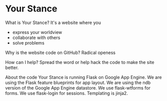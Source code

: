 Your Stance
==========

What is Your Stance?
It's a website where you 
- express your worldview
- collaborate with others
- solve problems

Why is the website code on GitHub?
Radical openess

How can I help?
Spread the word or help hack the code to make the site better.

About the code
Your Stance is running Flask on Google App Engine.  We are using the Flask feature blueprints for app layout.  We are using the ndb version of the Google App Engine datastore.  We use flask-wtforms for forms.  We use flask-login for sessions.  Templating is jinja2.